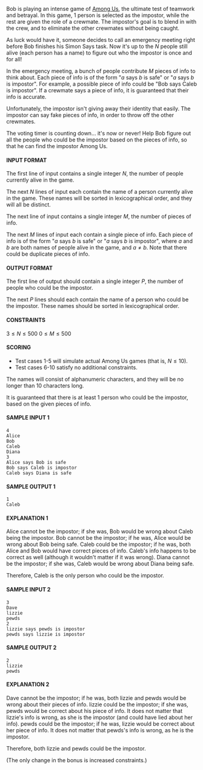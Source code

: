 Bob is playing an intense game of <a href="https://www.youtube.com/watch?v=Na8vHaCLwKc" target="_blank">Among Us</a>, the ultimate test of teamwork and betrayal. In this game, $1$ person is selected as the impostor, while the rest are given the role of a crewmate. The impostor's goal is to blend in with the crew, and to eliminate the other crewmates without being caught.

As luck would have it, someone decides to call an emergency meeting right before Bob finishes his Simon Says task. Now it's up to the $N$ people still alive (each person has a name) to figure out who the impostor is once and for all!

In the emergency meeting, a bunch of people contribute $M$ pieces of info to think about. Each piece of info is of the form "$a$ says $b$ is safe" or "$a$ says $b$ is impostor". For example, a possible piece of info could be "Bob says Caleb is impostor". If a crewmate says a piece of info, it is guaranteed that their info is accurate.

Unfortunately, the impostor isn't giving away their identity that easily. The impostor can say fake pieces of info, in order to throw off the other crewmates.

The voting timer is counting down... it's now or never! Help Bob figure out all the people who could be the impostor based on the pieces of info, so that he can find the impostor Among Us.

#### INPUT FORMAT

The first line of input contains a single integer $N$, the number of people currently alive in the game.

The next $N$ lines of input each contain the name of a person currently alive in the game. These names will be sorted in lexicographical order, and they will all be distinct.

The next line of input contains a single integer $M$, the number of pieces of info.

The next $M$ lines of input each contain a single piece of info.
Each piece of info is of the form "$a$ says $b$ is safe" or "$a$ says $b$ is impostor", where $a$ and $b$ are both names of people alive in the game, and $a \neq b$. Note that there could be duplicate pieces of info.

#### OUTPUT FORMAT

The first line of output should contain a single integer $P$, the number of people who could be the impostor.

The next $P$ lines should each contain the name of a person who could be the impostor. These names should be sorted in lexicographical order.

#### CONSTRAINTS

$3 \leq N \leq 500$
$0 \leq M \leq 500$

#### SCORING

* Test cases 1-5 will simulate actual Among Us games (that is, $N \leq 10$).
* Test cases 6-10 satisfy no additional constraints.

The names will consist of alphanumeric characters, and they will be no longer than $10$ characters long.

It is guaranteed that there is at least 1 person who could be the impostor, based on the given pieces of info.

#### SAMPLE INPUT 1
```text
4
Alice
Bob
Caleb
Diana
3
Alice says Bob is safe
Bob says Caleb is impostor
Caleb says Diana is safe
```

#### SAMPLE OUTPUT 1
```text
1
Caleb
```

#### EXPLANATION 1

Alice cannot be the impostor; if she was, Bob would be wrong about Caleb being the impostor.
Bob cannot be the impostor; if he was, Alice would be wrong about Bob being safe.
Caleb could be the impostor; if he was, both Alice and Bob would have correct pieces of info. Caleb's info happens to be correct as well (although it wouldn't matter if it was wrong).
Diana cannot be the impostor; if she was, Caleb would be wrong about Diana being safe.

Therefore, Caleb is the only person who could be the impostor.

#### SAMPLE INPUT 2
```text
3
Dave
lizzie
pewds
2
lizzie says pewds is impostor
pewds says lizzie is impostor
```

#### SAMPLE OUTPUT 2
```text
2
lizzie
pewds
```

#### EXPLANATION 2

Dave cannot be the impostor; if he was, both lizzie and pewds would be wrong about their pieces of info.
lizzie could be the impostor; if she was, pewds would be correct about his piece of info. It does not matter that lizzie's info is wrong, as she is the impostor (and could have lied about her info).
pewds could be the impostor; if he was, lizzie would be correct about her piece of info. It does not matter that pewds's info is wrong, as he is the impostor.

Therefore, both lizzie and pewds could be the impostor.

(The only change in the bonus is increased constraints.)